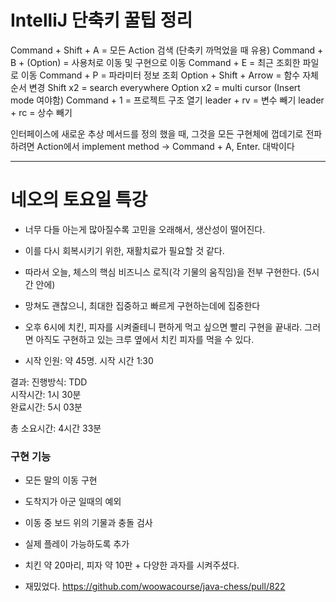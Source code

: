 # IntelliJ 단축키 꿀팁 정리

Command + Shift + A = 모든 Action 검색 (단축키 까먹었을 때 유용)
Command + B + (Option) = 사용처로 이동 및 구현으로 이동
Command + E = 최근 조회한 파일로 이동
Command + P = 파라미터 정보 조회
Option + Shift + Arrow = 함수 자체 순서 변경
Shift x2 = search everywhere
Option x2 = multi cursor (Insert mode 여야함)
Command + 1 = 프로젝트 구조 열기
leader + rv = 변수 빼기
leader + rc = 상수 빼기


인터페이스에 새로운 추상 메서드를 정의 했을 때, 그것을 모든 구현체에 껍데기로 전파하려면
Action에서 implement method -> Command + A, Enter.
대박이다 




- - -


# 네오의 토요일 특강
- 너무 다들 아는게 많아질수록 고민을 오래해서, 생산성이 떨어진다.
- 이를 다시 회복시키기 위한, 재활치료가 필요할 것 같다.
- 따라서 오늘, 체스의 핵심 비즈니스 로직(각 기물의 움직임)을 전부 구현한다. (5시간 안에)
- 망쳐도 괜찮으니, 최대한 집중하고 빠르게 구현하는데에 집중한다
- 오후 6시에 치킨, 피자를 시켜줄테니 편하게 먹고 싶으면 빨리 구현을 끝내라. 그러면 아직도 구현하고 있는 크루 옆에서 치킨 피자를 먹을 수 있다.

- 시작 인원: 약 45명. 시작 시간 1:30

 결과:
 진행방식: TDD  
시작시간: 1시 30분  
완료시간: 5시 03분

총 소요시간: 4시간 33분

### 구현 기능

- 모든 말의 이동 구현
- 도착지가 아군 일때의 예외
- 이동 중 보드 위의 기물과 충돌 검사
- 실제 플레이 가능하도록 추가

-  치킨 약 20마리, 피자 약 10판 + 다양한 과자를 시켜주셨다.
- 재밌었다. 
https://github.com/woowacourse/java-chess/pull/822

